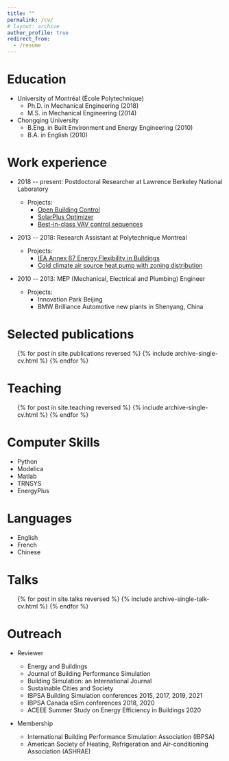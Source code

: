```yaml
---
title: ""
permalink: /cv/
# layout: archive
author_profile: true
redirect_from:
  - /resume
---
```

Education
======
* University of Montréal (École Polytechnique)
  * Ph.D. in Mechanical Engineering (2018)
  * M.S. in Mechanical Engineering (2014)
* Chongqing University
  * B.Eng. in Built Environment and Energy Engineering (2010)
  * B.A. in English (2010)

Work experience
======
* 2018 -- present: Postdoctoral Researcher at Lawrence Berkeley National Laboratory
  * Projects:
    * [Open Building Control](http://obc.lbl.gov/)
    * [SolarPlus Optimizer](https://github.com/LBNL-ETA/SolarPlus-Optimizer)
    * [Best-in-class VAV control sequences](https://bitbucket.org/berkeleylab/bic-savcal36)

* 2013 -- 2018: Research Assistant at Polytechnique Montreal
  * Projects:
    * [IEA Annex 67 Energy Flexibility in Buildings](http://www.annex67.org/)
    * [Cold climate air source heat pump with zoning distribution](
    https://www.nrcan.gc.ca/science-and-data/funding-partnerships/funding-opportunities/current-investments/integrated-air-source-heat-pump-system-domestic-hot-water-and-space-heating-low-energy-and-net-zero/16069
    )

* 2010 -- 2013: MEP (Mechanical, Electrical and Plumbing) Engineer
  * Projects:
    * Innovation Park Beijing
    * BMW Brilliance Automotive new plants in Shenyang, China

Selected publications
======
  <ul>{% for post in site.publications reversed %}
    {% include archive-single-cv.html %}
  {% endfor %}</ul>

Teaching
======
  <ul>{% for post in site.teaching reversed %}
    {% include archive-single-cv.html %}
  {% endfor %}</ul>

Computer Skills
======
  * Python
  * Modelica
  * Matlab
  * TRNSYS
  * EnergyPlus

Languages
======
  * English
  * French
  * Chinese

Talks
======
  <ul>{% for post in site.talks reversed %}
    {% include archive-single-talk-cv.html %}
  {% endfor %}</ul>

Outreach
======
* Reviewer
  * Energy and Buildings
  * Journal of Building Performance Simulation
  * Building Simulation: an International Journal
  * Sustainable Cities and Society
  * IBPSA Building Simulation conferences 2015, 2017, 2019, 2021
  * IBPSA Canada eSim conferences 2018, 2020
  * ACEEE Summer Study on Energy Efficiency in Buildings 2020

* Membership
  * International Building Performance Simulation Association (IBPSA)
  * American Society of Heating, Refrigeration and Air-conditioning Association (ASHRAE)
